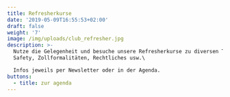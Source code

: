 ```yaml
---
title: Refresherkurse
date: '2019-05-09T16:55:53+02:00'
draft: false
weight: '7'
image: /img/uploads/club_refresher.jpg
description: >-
  Nutze die Gelegenheit und besuche unsere Refresherkurse zu diversen Themen wie
  Safety, Zollformalitäten, Rechtliches usw.\

  Infos jeweils per Newsletter oder in der Agenda.
buttons:
  - title: zur agenda
---
```


